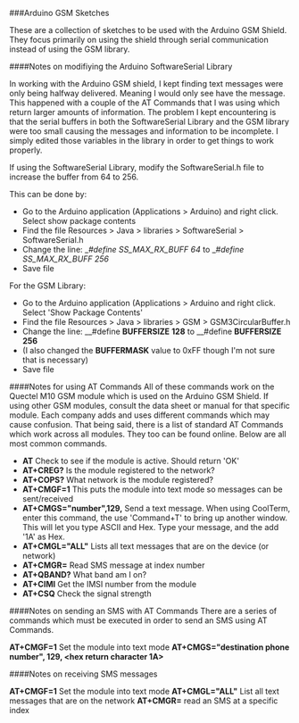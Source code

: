 ###Arduino GSM Sketches

These are a collection of sketches to be used with the Arduino GSM Shield.  They focus primarily on using the shield through serial communication instead of using the GSM library.  

####Notes on modifiying the Arduino SoftwareSerial Library

In working with the Arduino GSM shield, I kept finding text messages were only being halfway delivered.  Meaning I would only see have the message.  This happened with a couple of the AT Commands that I was using which return larger amounts of information.  The problem I kept encountering is that the serial buffers in both the SoftwareSerial Library and the GSM library were too small causing the messages and information to be incomplete.  I simply edited those variables in the library in order to get things to work properly.

If using the SoftwareSerial Library, modify the SoftwareSerial.h file to increase the buffer from 64 to 256.

This can be done by:

- Go to the Arduino application (Applications > Arduino) and right click. Select show package contents
- Find the file Resources > Java > libraries > SoftwareSerial > SoftwareSerial.h
- Change the line: __#define _SS_MAX_RX_BUFF 64__   to __#define _SS_MAX_RX_BUFF 256__
- Save file

For the GSM Library:

- Go to the Arduino application (Applications > Arduino and right click.  Select 'Show Package Contents'
- Find the file Resources > Java > libraries > GSM > GSM3CircularBuffer.h 
- Change the line: __#define __BUFFERSIZE__ __128__   to __#define __BUFFERSIZE__ __256__  
- (I also changed the __BUFFERMASK__ value to 0xFF though I'm not sure that is necessary)
- Save file

####Notes for using AT Commands
All of these commands work on the Quectel M10 GSM module which is used on the Arduino GSM Shield.  If using other GSM modules, consult the data sheet or manual for that specific module.  Each company adds and uses different commands which may cause confusion.  That being said, there is a list of standard AT Commands which work across all modules.  They too can be found online.  Below are all most common commands.

- __AT__  Check to see if the module is active.  Should return 'OK'
- __AT+CREG?__ Is the module registered to the network?
- __AT+COPS?__ What network is the module registered?
- __AT+CMGF=1__ This puts the module into text mode so messages can be sent/received
- __AT+CMGS="number",129,__ Send a text message.  When using CoolTerm, enter this command, the use 'Command+T' to bring up another window.  This will let you type ASCII and Hex.  Type your message, and the add '1A' as Hex.
- __AT+CMGL="ALL"__ Lists all text messages that are on the device (or network)
- __AT+CMGR=<index>__ Read SMS message at index number
- __AT+QBAND?__ What band am I on?
- __AT+CIMI__ Get the IMSI number from the module
- __AT+CSQ__ Check the signal strength

####Notes on sending an SMS with AT Commands
There are a series of commands which must be executed in order to send an SMS using AT Commands.  

__AT+CMGF=1__ Set the module into text mode
__AT+CMGS="destination phone number", 129, <body of message> <hex return character 1A>__

####Notes on receiving SMS messages

__AT+CMGF=1__ Set the module into text mode
__AT+CMGL="ALL"__ List all text messages that are on the network
__AT+CMGR=<index>__ read an SMS at a specific index
